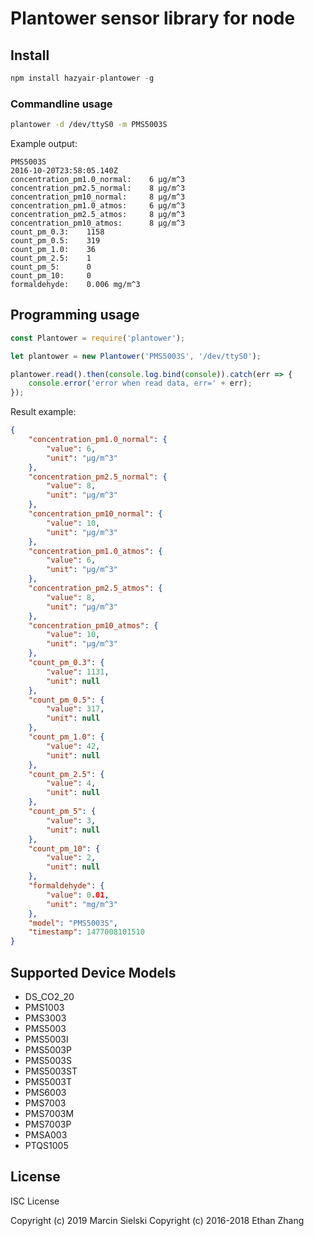 # Plantower sensor library for node

## Install

```javascript
npm install hazyair-plantower -g
```

### Commandline usage

```bash
plantower -d /dev/ttyS0 -m PMS5003S
```

Example output:
```
PMS5003S
2016-10-20T23:58:05.140Z
concentration_pm1.0_normal:    6 µg/m^3
concentration_pm2.5_normal:    8 µg/m^3
concentration_pm10_normal:     8 µg/m^3
concentration_pm1.0_atmos:     6 µg/m^3
concentration_pm2.5_atmos:     8 µg/m^3
concentration_pm10_atmos:      8 µg/m^3
count_pm_0.3:    1158
count_pm_0.5:    319
count_pm_1.0:    36
count_pm_2.5:    1
count_pm_5:      0
count_pm_10:     0
formaldehyde:    0.006 mg/m^3
```

## Programming usage

```javascript
const Plantower = require('plantower');

let plantower = new Plantower('PMS5003S', '/dev/ttyS0');

plantower.read().then(console.log.bind(console)).catch(err => {
    console.error('error when read data, err=' + err);
});
```

Result example:

```json
{
    "concentration_pm1.0_normal": {
        "value": 6,
        "unit": "µg/m^3"
    },
    "concentration_pm2.5_normal": {
        "value": 8,
        "unit": "µg/m^3"
    },
    "concentration_pm10_normal": {
        "value": 10,
        "unit": "µg/m^3"
    },
    "concentration_pm1.0_atmos": {
        "value": 6,
        "unit": "µg/m^3"
    },
    "concentration_pm2.5_atmos": {
        "value": 8,
        "unit": "µg/m^3"
    },
    "concentration_pm10_atmos": {
        "value": 10,
        "unit": "µg/m^3"
    },
    "count_pm_0.3": {
        "value": 1131,
        "unit": null
    },
    "count_pm_0.5": {
        "value": 317,
        "unit": null
    },
    "count_pm_1.0": {
        "value": 42,
        "unit": null
    },
    "count_pm_2.5": {
        "value": 4,
        "unit": null
    },
    "count_pm_5": {
        "value": 3,
        "unit": null
    },
    "count_pm_10": {
        "value": 2,
        "unit": null
    },
    "formaldehyde": {
        "value": 0.01,
        "unit": "mg/m^3"
    },
    "model": "PMS5003S",
    "timestamp": 1477008101510
}
```

## Supported Device Models

* DS_CO2_20
* PMS1003
* PMS3003
* PMS5003
* PMS5003I
* PMS5003P
* PMS5003S
* PMS5003ST
* PMS5003T
* PMS6003
* PMS7003
* PMS7003M
* PMS7003P
* PMSA003
* PTQS1005

## License

ISC License

Copyright (c) 2019 Marcin Sielski
Copyright (c) 2016-2018 Ethan Zhang
